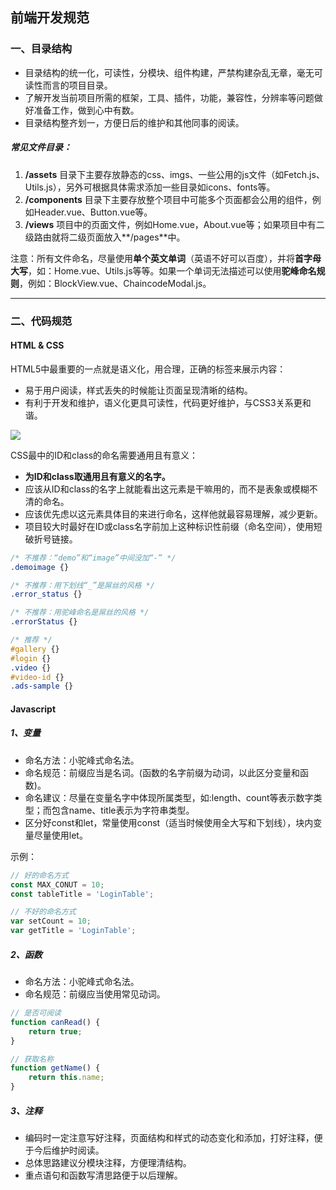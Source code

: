 ## 前端开发规范

### 一、目录结构

- 目录结构的统一化，可读性，分模块、组件构建，严禁构建杂乱无章，毫无可读性而言的项目目录。
- 了解开发当前项目所需的框架，工具、插件，功能，兼容性，分辨率等问题做好准备工作，做到心中有数。
- 目录结构整齐划一，方便日后的维护和其他同事的阅读。

##### 常见文件目录：

1. **/assets** 目录下主要存放静态的css、imgs、一些公用的js文件（如Fetch.js、Utils.js），另外可根据具体需求添加一些目录如icons、fonts等。
2. **/components** 目录下主要存放整个项目中可能多个页面都会公用的组件，例如Header.vue、Button.vue等。
3. **/views** 项目中的页面文件，例如Home.vue，About.vue等；如果项目中有二级路由就将二级页面放入**/pages**中。

注意：所有文件命名，尽量使用**单个英文单词**（英语不好可以百度），并将**首字母大写**，如：Home.vue、Utils.js等等。如果一个单词无法描述可以使用**驼峰命名规则**，例如：BlockView.vue、ChaincodeModal.js。

------

### 二、代码规范

#### HTML & CSS

HTML5中最重要的一点就是语义化，用合理，正确的标签来展示内容：

- 易于用户阅读，样式丢失的时候能让页面呈现清晰的结构。
- 有利于开发和维护，语义化更具可读性，代码更好维护，与CSS3关系更和谐。

![](http://www.daqianduan.com/wp-content/uploads/2018/03/html5-768x508.png)

CSS最中的ID和class的命名需要通用且有意义：

- **为ID和class取通用且有意义的名字。**
- 应该从ID和class的名字上就能看出这元素是干嘛用的，而不是表象或模糊不清的命名。
- 应该优先虑以这元素具体目的来进行命名，这样他就最容易理解，减少更新。
- 项目较大时最好在ID或class名字前加上这种标识性前缀（命名空间），使用短破折号链接。

```css
/* 不推荐：“demo”和“image”中间没加“-” */
.demoimage {}

/* 不推荐：用下划线“_”是屌丝的风格 */
.error_status {}

/* 不推荐：用驼峰命名是屌丝的风格 */
.errorStatus {}

/* 推荐 */
#gallery {}
#login {}
.video {}
#video-id {}
.ads-sample {}
```

#### Javascript

##### 1、变量

- 命名方法：小驼峰式命名法。
- 命名规范：前缀应当是名词。(函数的名字前缀为动词，以此区分变量和函数)。
- 命名建议：尽量在变量名字中体现所属类型，如:length、count等表示数字类型；而包含name、title表示为字符串类型。
- 区分好const和let，常量使用const（适当时候使用全大写和下划线），块内变量尽量使用let。

示例：

```javascript
// 好的命名方式
const MAX_CONUT = 10;
const tableTitle = 'LoginTable';

// 不好的命名方式
var setCount = 10;
var getTitle = 'LoginTable';
```

##### 2、函数

- 命名方法：小驼峰式命名法。
- 命名规范：前缀应当使用常见动词。

```javascript
// 是否可阅读
function canRead() {
    return true;
}

// 获取名称
function getName() {
    return this.name;
}
```

##### 3、注释

- 编码时一定注意写好注释，页面结构和样式的动态变化和添加，打好注释，便于今后维护时阅读。
- 总体思路建议分模块注释，方便理清结构。
- 重点语句和函数写清思路便于以后理解。

